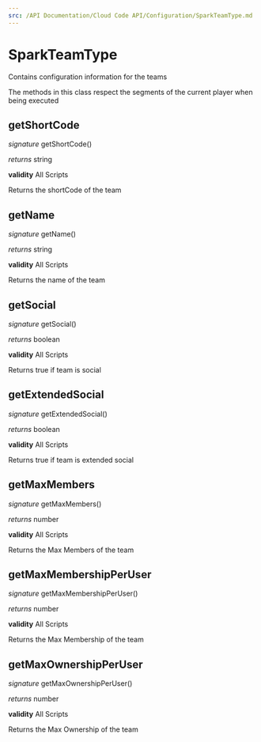 ```yaml
---
src: /API Documentation/Cloud Code API/Configuration/SparkTeamType.md
---
```


# SparkTeamType

Contains configuration information for the teams

The methods in this class respect the segments of the current player when being executed



## getShortCode

_signature_ getShortCode()</p>

_returns_ string</p>

<b>validity</b> All Scripts

Returns the shortCode of the team


## getName

_signature_ getName()</p>

_returns_ string</p>

<b>validity</b> All Scripts

Returns the name of the team


## getSocial

_signature_ getSocial()</p>

_returns_ boolean</p>

<b>validity</b> All Scripts

Returns true if team is social


## getExtendedSocial

_signature_ getExtendedSocial()</p>

_returns_ boolean</p>

<b>validity</b> All Scripts

Returns true if team is extended social


## getMaxMembers

_signature_ getMaxMembers()</p>

_returns_ number</p>

<b>validity</b> All Scripts

Returns the Max Members of the team


## getMaxMembershipPerUser

_signature_ getMaxMembershipPerUser()</p>

_returns_ number</p>

<b>validity</b> All Scripts

Returns the Max Membership of the team


## getMaxOwnershipPerUser

_signature_ getMaxOwnershipPerUser()</p>

_returns_ number</p>

<b>validity</b> All Scripts

Returns the Max Ownership of the team


